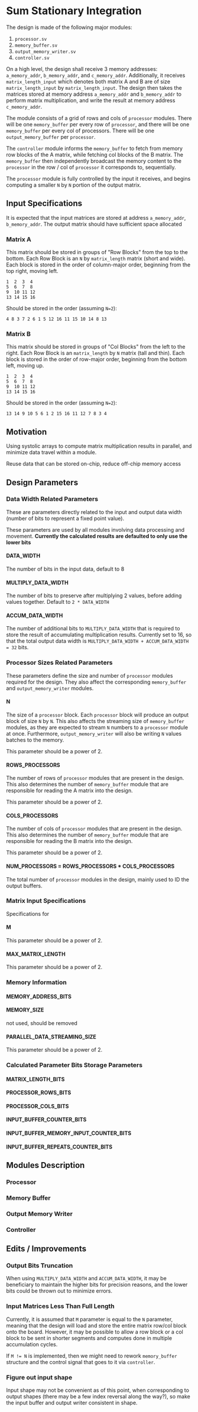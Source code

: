 # Sum Stationary Integration

The design is made of the following major modules:
1. `processor.sv`
2. `memory_buffer.sv`
3. `output_memory_writer.sv`
4. `controller.sv`

On a high level, the design shall receive 3 memory addresses: `a_memory_addr`, `b_memory_addr`, and `c_memory_addr`. Additionally, it receives `matrix_length_input` which denotes both matrix A and B are of size `matrix_length_input` by `matrix_length_input`.  The design then takes the matrices stored at memory address `a_memory_addr` and `b_memory_addr` to perform matrix multiplication, and write the result at memory address `c_memory_addr`. 

The module consists of a grid of rows and cols of `processor` modules. There will be one `memory_buffer` per every row of `processor`, and there will be one `memory_buffer` per every col of processors. There will be one `output_memory_buffer` per `processor`. 

The `controller` module informs the `memory_buffer` to fetch from memory row blocks of the A matrix, while fetching col blocks of the B matrix. The `memory_buffer` then independently broadcast the memory content to the `processor` in the row / col of `processor` it corresponds to, sequentially. 

The `processor` module is fully controlled by the input it receives, and begins computing a smaller `N` by `N` portion of the output matrix. 

## Input Specifications
It is expected that the input matrices are stored at address `a_memory_addr`, `b_memory_addr`. The output matrix should have sufficient space allocated

### Matrix A
This matrix should be stored in groups of "Row Blocks" from the top to the bottom. Each Row Block is an `N` by `matrix_length` matrix (short and wide). Each block is stored in the order of column-major order, beginning from the top right, moving left. 
```
1  2  3  4
5  6  7  8
9  10 11 12
13 14 15 16
```
Should be stored in the order (assuming `N=2`):
```
4 8 3 7 2 6 1 5 12 16 11 15 10 14 8 13
```

### Matrix B
This matrix should be stored in groups of "Col Blocks" from the left to the right. Each Row Block is an `matrix_length` by `N` matrix (tall and thin). Each block is stored in the order of row-major order, beginning from the bottom left, moving up. 
```
1  2  3  4
5  6  7  8
9  10 11 12
13 14 15 16
```
Should be stored in the order (assuming `N=2`):
```
13 14 9 10 5 6 1 2 15 16 11 12 7 8 3 4
```

## Motivation

Using systolic arrays to compute matrix multiplication results in parallel, and minimize data travel within a module. 

Reuse data that can be stored on-chip, reduce off-chip memory access

## Design Parameters

### Data Width Related Parameters
These are parameters directly related to the input and output data width (number of bits to represent a fixed point value).

These parameters are used by all modules involving data processing and movement. **Currently the calculated results are defaulted to only use the lower bits**

#### DATA_WIDTH
The number of bits in the input data, default to 8
#### MULTIPLY_DATA_WIDTH
The number of bits to preserve after multiplying 2 values, before adding values together. Default to `2 * DATA_WIDTH`
#### ACCUM_DATA_WIDTH
The number of additional bits to `MULTIPLY_DATA_WIDTH` that is required to store the result of accumulating multiplication results. Currently set to 16, so that the total output data width is `MULTIPLY_DATA_WIDTH + ACCUM_DATA_WIDTH = 32` bits. 

### Processor Sizes Related Parameters
These parameters define the size and number of `processor` modules required for the design. They also affect the corresponding `memory_buffer` and `output_memory_writer` modules. 
#### N
The size of a `processor` block. Each `processor` block will produce an output block of size `N` by `N`. This also affects the streaming size of `memory_buffer` modules, as they are expected to stream `N` numbers to a `processor` module at once. Furthermore, `output_memory_writer` will also be writing `N` values batches to the memory. 

This parameter should be a power of 2. 
#### ROWS_PROCESSORS
The number of rows of `processor` modules that are present in the design. This also determines the number of `memory_buffer` module that are responsible for reading the A matrix into the design. 

This parameter should be a power of 2. 

#### COLS_PROCESSORS
The number of cols of `processor` modules that are present in the design. This also determines the number of `memory_buffer` module that are responsible for reading the B matrix into the design. 

This parameter should be a power of 2. 

#### NUM_PROCESSORS = ROWS_PROCESSORS * COLS_PROCESSORS
The total number of `processor` modules in the design, mainly used to ID the output buffers. 

### Matrix Input Specifications
Specifications for 
#### M

This parameter should be a power of 2. 
#### MAX_MATRIX_LENGTH

This parameter should be a power of 2. 


### Memory Information
#### MEMORY_ADDRESS_BITS
#### MEMORY_SIZE 

not used, should be removed
#### PARALLEL_DATA_STREAMING_SIZE

This parameter should be a power of 2. 

### Calculated Parameter Bits Storage Parameters
#### MATRIX_LENGTH_BITS
#### PROCESSOR_ROWS_BITS
#### PROCESSOR_COLS_BITS
#### INPUT_BUFFER_COUNTER_BITS
#### INPUT_BUFFER_MEMORY_INPUT_COUNTER_BITS
#### INPUT_BUFFER_REPEATS_COUNTER_BITS



## Modules Description

### Processor

### Memory Buffer

### Output Memory Writer

### Controller

## Edits / Improvements

### Output Bits Truncation
When using `MULTIPLY_DATA_WIDTH` and `ACCUM_DATA_WIDTH`, it may be beneficiary to maintain the higher bits for precision reasons, and the lower bits could be thrown out to minimize errors. 

### Input Matrices Less Than Full Length
Currently, it is assumed that `M` parameter is equal to the `N` parameter, meaning that the design will load and store the entire matrix row/col block onto the board. However, it may be possible to allow a row block or a col block to be sent in shorter segments and computes done in multiple accumulation cycles. 

If `M != N` is implemented, then we might need to rework `memory_buffer` structure and the control signal that goes to it via `controller`. 

### Figure out input shape
Input shape may not be convenient as of this point, when corresponding to output shapes (there may be a few index reversal along the way?), so make the input buffer and output writer consistent in shape. 
